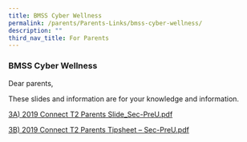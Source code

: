 ```yaml
---
title: BMSS Cyber Wellness
permalink: /parents/Parents-Links/bmss-cyber-wellness/
description: ""
third_nav_title: For Parents
---
```


###  BMSS Cyber Wellness 

Dear parents,

These slides and information are for your knowledge and information.

[3A) 2019 Connect T2 Parents Slide\_Sec-PreU.pdf](/files/3A-2019-Connect-T2-Parents-Slide_Sec-PreU.pdf)

[3B) 2019 Connect T2 Parents Tipsheet – Sec-PreU.pdf](/files/3B-2019-Connect-T2-Parents-Tipsheet-Sec-PreU.pdf)